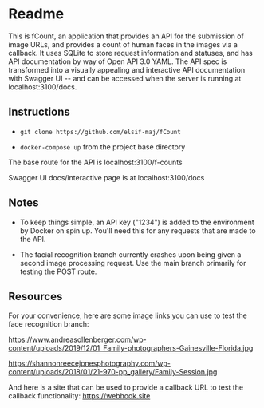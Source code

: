 # Readme

This is fCount, an application that provides an API for the submission of image URLs, and provides a count of human faces in the images via a callback. It uses SQLite to store request information and statuses, and has API documentation by way of Open API 3.0 YAML. The API spec is transformed into a visually appealing and interactive API documentation with Swagger UI -- and can be accessed when the server is running at localhost:3100/docs.

## Instructions

- `git clone https://github.com/elsif-maj/fCount`

- `docker-compose up` from the project base directory

The base route for the API is localhost:3100/f-counts

Swagger UI docs/interactive page is at localhost:3100/docs

## Notes

- To keep things simple, an API key ("1234") is added to the environment by Docker on spin up. You'll need this for any requests that are made to the API.

- The facial recognition branch currently crashes upon being given a second image processing request. Use the main branch primarily for testing the POST route.

## Resources

For your convenience, here are some image links you can use to test the face recognition branch: 

https://www.andreasollenberger.com/wp-content/uploads/2019/12/01_Family-photographers-Gainesville-Florida.jpg

https://shannonreecejonesphotography.com/wp-content/uploads/2018/01/21-970-pp_gallery/Family-Session.jpg

And here is a site that can be used to provide a callback URL to test the callback functionality: https://webhook.site